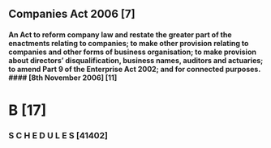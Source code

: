 ## Companies Act 2006 [7]
#### An Act to reform company law and restate the greater part of the enactments relating to companies; to make other provision relating to companies and other forms of business organisation; to make provision about directors’ disqualification, business names, auditors and actuaries; to amend Part 9 of the Enterprise Act 2002; and for connected purposes. #### [8th November 2006] [11]
# B [17]
### S C H E D U L E S [41402]